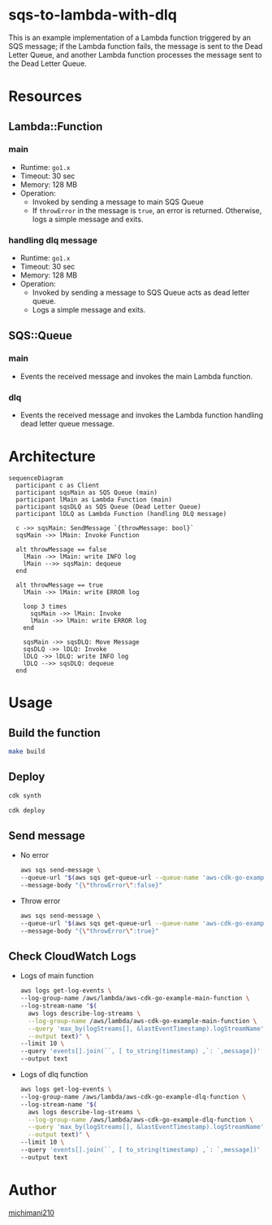 sqs-to-lambda-with-dlq
===

This is an example implementation of a Lambda function triggered by an SQS message; if the Lambda function fails, the message is sent to the Dead Letter Queue, and another Lambda function processes the message sent to the Dead Letter Queue.

# Resources

## Lambda::Function

### main

- Runtime: `go1.x`
- Timeout: 30 sec
- Memory: 128 MB
- Operation:
  - Invoked by sending a message to main SQS Queue
  - If `throwError` in the message is `true`, an error is returned. Otherwise, logs a simple message and exits.

### handling dlq message

- Runtime: `go1.x`
- Timeout: 30 sec
- Memory: 128 MB
- Operation:
  - Invoked by sending a message to SQS Queue acts as dead letter queue.
  - Logs a simple message and exits.

## SQS::Queue

### main

- Events the received message and invokes the main Lambda function.

### dlq

- Events the received message and invokes the Lambda function handling dead letter queue message.

# Architecture

```mermaid
sequenceDiagram
  participant c as Client
  participant sqsMain as SQS Queue (main)
  participant lMain as Lambda Function (main)
  participant sqsDLQ as SQS Queue (Dead Letter Queue)
  participant lDLQ as Lambda Function (handling DLQ message)
  
  c ->> sqsMain: SendMessage `{throwMessage: bool}`
  sqsMain ->> lMain: Invoke Function
  
  alt throwMessage == false
    lMain ->> lMain: write INFO log
    lMain -->> sqsMain: dequeue
  end
  
  alt throwMessage == true
    lMain ->> lMain: write ERROR log
    
    loop 3 times
      sqsMain ->> lMain: Invoke
      lMain ->> lMain: write ERROR log
    end
    
    sqsMain ->> sqsDLQ: Move Message
    sqsDLQ ->> lDLQ: Invoke
    lDLQ ->> lDLQ: write INFO log
    lDLQ -->> sqsDLQ: dequeue
  end
```

# Usage

## Build the function

```bash
make build
```

## Deploy

```bash
cdk synth
```

```bash
cdk deploy
```

## Send message

- No error

  ```bash
  aws sqs send-message \
  --queue-url "$(aws sqs get-queue-url --queue-name 'aws-cdk-go-example-main-queue' --output text)" \
  --message-body "{\"throwError\":false}"
  ```

- Throw error

  ```bash
  aws sqs send-message \
  --queue-url "$(aws sqs get-queue-url --queue-name 'aws-cdk-go-example-main-queue' --output text)" \
  --message-body "{\"throwError\":true}"
  ```

## Check CloudWatch Logs

- Logs of main function

  ```bash
  aws logs get-log-events \
  --log-group-name /aws/lambda/aws-cdk-go-example-main-function \
  --log-stream-name "$(
    aws logs describe-log-streams \
    --log-group-name /aws/lambda/aws-cdk-go-example-main-function \
    --query 'max_by(logStreams[], &lastEventTimestamp).logStreamName' \
    --output text)" \
  --limit 10 \
  --query 'events[].join(``, [ to_string(timestamp) ,`: `,message])' \
  --output text
  ```

- Logs of dlq function

  ```bash
  aws logs get-log-events \
  --log-group-name /aws/lambda/aws-cdk-go-example-dlq-function \
  --log-stream-name "$(
    aws logs describe-log-streams \
    --log-group-name /aws/lambda/aws-cdk-go-example-dlq-function \
    --query 'max_by(logStreams[], &lastEventTimestamp).logStreamName' \
    --output text)" \
  --limit 10 \
  --query 'events[].join(``, [ to_string(timestamp) ,`: `,message])' \
  --output text
  ```

# Author

[michimani210](https://twitter.com/michimani210)